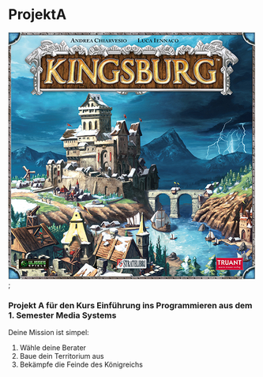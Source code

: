 # ProjektA
![Kingsburg](Views/kingsburg.jpg);

### Projekt A für den Kurs Einführung ins Programmieren aus dem 1. Semester Media Systems

Deine Mission ist simpel:
<ol>
<li>Wähle deine Berater</li>
<li>Baue dein Territorium aus</li>
<li>Bekämpfe die Feinde des Königreichs</li>
</ol>

